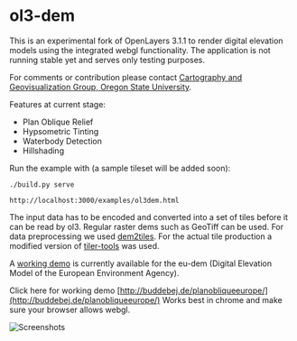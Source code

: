 ol3-dem
=========

This is an experimental fork of OpenLayers 3.1.1 to render digital elevation models using the integrated webgl functionality.
The application is not running stable yet and serves only testing purposes. 

For comments or contribution please contact [Cartography and Geovisualization Group, Oregon State University](http://cartography.oregonstate.edu/).

Features at current stage:

 * Plan Oblique Relief
 * Hypsometric Tinting
 * Waterbody Detection
 * Hillshading

Run the example with (a sample tileset will be added soon):

```
./build.py serve

http://localhost:3000/examples/ol3dem.html
```

The input data has to be encoded and converted into a set of tiles before it can be read by ol3. Regular raster dems such as GeoTiff can be used.
For data preprocessing we used [dem2tiles](https://github.com/buddebej/dem2tiles). For the actual tile production a modified version of [tiler-tools](https://code.google.com/p/tilers-tools/) was used.

A [working demo](http://buddebej.de/planobliqueeurope/) is currently available for the eu-dem (Digital Elevation Model of the European Environment Agency).

Click here for working demo [http://buddebej.de/planobliqueeurope/](http://buddebej.de/planobliqueeurope/)
Works best in chrome and make sure your browser allows webgl.

![Screenshots](https://raw.github.com/buddebej/ol3-dem/master/screenshots/ol3-dem-screenshot.png) 
